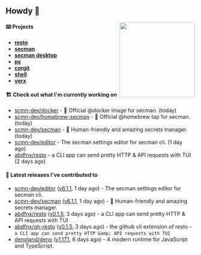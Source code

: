 ## Howdy 👋

<img align="right" src="https://github.com/abdfnx.png" width="200">

#### ⌨️ Projects

- [**resto**](https://github.com/abdfnx/resto)
- [**secman**](https://github.com/scmn-dev/secman)
- [**secman desktop**](https://github.com/scmn-dev/desktop)
- [**ps**](https://github.com/scmn-dev/ps)
- [**corgit**](https://github.com/abdfnx/corgit)
- [**shell**](https://github.com/abdfnx/shell)
- [**verx**](https://github.com/abdfnx/verx)

#### 🏗️ Check out what I'm currently working on


- [scmn-dev/docker](https://github.com/scmn-dev/docker) - 🐳 Official @docker image for secman. (today)
- [scmn-dev/homebrew-secman](https://github.com/scmn-dev/homebrew-secman) - 🧬 Official @homebrew tap for secman. (today)
- [scmn-dev/secman](https://github.com/scmn-dev/secman) - 👊 Human-friendly and amazing secrets manager. (today)
- [scmn-dev/editor](https://github.com/scmn-dev/editor) - The secman settings editor for secman cli. (1 day ago)
- [abdfnx/resto](https://github.com/abdfnx/resto) - a CLI app can send pretty HTTP &amp; API requests with TUI (2 days ago)

#### 🔭 Latest releases I've contributed to

- [scmn-dev/editor](https://github.com/scmn-dev/editor) ([v6.1.1](https://github.com/scmn-dev/editor/releases/tag/v6.1.1), 1 day ago) - The secman settings editor for secman cli.
- [scmn-dev/secman](https://github.com/scmn-dev/secman) ([v6.1.1](https://github.com/scmn-dev/secman/releases/tag/v6.1.1), 1 day ago) - 👊 Human-friendly and amazing secrets manager.
- [abdfnx/resto](https://github.com/abdfnx/resto) ([v0.1.5](https://github.com/abdfnx/resto/releases/tag/v0.1.5), 3 days ago) - a CLI app can send pretty HTTP &amp; API requests with TUI
- [abdfnx/gh-resto](https://github.com/abdfnx/gh-resto) ([v0.1.5](https://github.com/abdfnx/gh-resto/releases/tag/v0.1.5), 3 days ago) - the github cli extension of resto - `a CLI app can send pretty HTTP &amp; API requests with TUI`
- [denoland/deno](https://github.com/denoland/deno) ([v1.17.1](https://github.com/denoland/deno/releases/tag/v1.17.1), 6 days ago) - A modern runtime for JavaScript and TypeScript.
